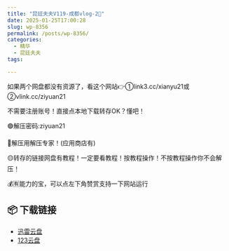 ```yaml
---
title: "昆廷夫夫V119-成都vlog-2🥩"
date: 2025-01-25T17:00:28
slug: wp-8356
permalink: /posts/wp-8356/
categories:
  - 精华
  - 昆廷夫夫
tags:

---
```


如果两个网盘都没有资源了，看这个网站👉①link3.cc/xianyu21或②vlink.cc/ziyuan21

不需要注册账号！直接点本地下载转存OK？懂吧！

🟢解压密码:ziyuan21

🔵解压用解压专家！(应用商店有)

🟡转存的链接网盘有教程！一定要看教程！按教程操作！不按教程操作你不会解压！

💰🈶能力的宝，可以点左下角赞赏支持一下网站运行

## 📦 下载链接
- [迅雷云盘](https://blziyuan21.com/pay-download/8356?key=857cca09a4&down_id=0)
- [123云盘](https://blziyuan21.com/pay-download/8356?key=857cca09a4&down_id=1)

